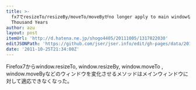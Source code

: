 ```yaml
---
title: >-
  fx7でresizeTo/resizeBy/moveTo/moveByがno longer apply to main windowな件 -
  Thousand Years
author: azu
layout: post
itemUrl: 'http://d.hatena.ne.jp/shogo4405/20111005/1317822030'
editJSONPath: 'https://github.com/jser/jser.info/edit/gh-pages/data/2011/10/index.json'
date: '2011-10-25T21:34:00Z'
---
```

Firefox7からwindow.resizeTo, window.resizeBy, window.moveTo , window.moveByなどのウィンドウを変化させるメソッドはメインウィンドウに対して適応できなくなった。
